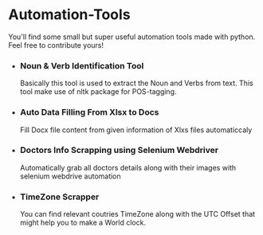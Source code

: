 # Automation-Tools

You'll find some small but super useful automation tools made with python. Feel free to contribute yours!

- ### Noun & Verb Identification Tool

  Basically this tool is used to extract the Noun and Verbs from text. This tool make use of nltk package for POS-tagging.

- ### Auto Data Filling From Xlsx to Docs

  Fill Docx file content from given information of Xlxs files automaticcaly

- ### Doctors Info Scrapping using Selenium Webdriver

  Automatically grab all doctors details along with their images with selenium webdrive automation

- ### TimeZone Scrapper
  You can find relevant coutries TimeZone along with the UTC Offset that might help you to make a World clock.
